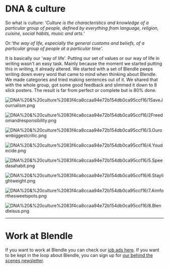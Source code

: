 # DNA & culture

So what is culture: *'Culture is the characteristics and knowledge of a particular group of people, defined by everything from language, religion, cuisine, social habits, music and arts.'*

Or:*'the way of life, especially the general customs and beliefs, of a particular group of people at a particular time'.*

It is basically our 'way of life'. Putting our set of values or our way of life in writing wasn't an easy task. Mainly because the moment we started putting this in writing, it already altered. We started with a set of Blendle peeps writing down every word that came to mind when thinking about Blendle. We made categories and tried making sentences out of it. We shared that with the whole group, got some good feedback and slimmed it down to 8 slick posters. The result is far from perfect or complete but is 80% done.

![DNA%20&%20culture%2083f4ca8ccaa94e72b154db0ca95ccf16/1SaveJournalism.png](DNA%20&%20culture%2083f4ca8ccaa94e72b154db0ca95ccf16/1SaveJournalism.png)

![DNA%20&%20culture%2083f4ca8ccaa94e72b154db0ca95ccf16/2Freedomandresponsibility.png](DNA%20&%20culture%2083f4ca8ccaa94e72b154db0ca95ccf16/2Freedomandresponsibility.png)

![DNA%20&%20culture%2083f4ca8ccaa94e72b154db0ca95ccf16/3.Ourownbiggestcritic.png](DNA%20&%20culture%2083f4ca8ccaa94e72b154db0ca95ccf16/3.Ourownbiggestcritic.png)

![DNA%20&%20culture%2083f4ca8ccaa94e72b154db0ca95ccf16/4.Youdecide.png](DNA%20&%20culture%2083f4ca8ccaa94e72b154db0ca95ccf16/4.Youdecide.png)

![DNA%20&%20culture%2083f4ca8ccaa94e72b154db0ca95ccf16/5.Speedasahabit.png](DNA%20&%20culture%2083f4ca8ccaa94e72b154db0ca95ccf16/5.Speedasahabit.png)

![DNA%20&%20culture%2083f4ca8ccaa94e72b154db0ca95ccf16/6.Staylightweight.png](DNA%20&%20culture%2083f4ca8ccaa94e72b154db0ca95ccf16/6.Staylightweight.png)

![DNA%20&%20culture%2083f4ca8ccaa94e72b154db0ca95ccf16/7.Aimforthesweetspots.png](DNA%20&%20culture%2083f4ca8ccaa94e72b154db0ca95ccf16/7.Aimforthesweetspots.png)

![DNA%20&%20culture%2083f4ca8ccaa94e72b154db0ca95ccf16/8.Blendleisus.png](DNA%20&%20culture%2083f4ca8ccaa94e72b154db0ca95ccf16/8.Blendleisus.png)

---

# Work at Blendle

If you want to work at Blendle you can check our [job ads here](https://blendle.homerun.co/). If you want to be kept in the loop about Blendle, you can sign up for [our behind the scenes newsletter](https://blendle.homerun.co/yes-keep-me-posted/tr/apply?token=8092d4128c306003d97dd3821bad06f2).